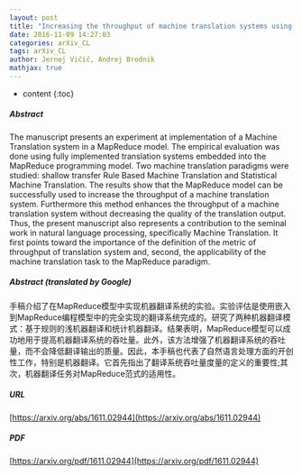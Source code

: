 ```yaml
---
layout: post
title: "Increasing the throughput of machine translation systems using clouds"
date: 2016-11-09 14:27:03
categories: arXiv_CL
tags: arXiv_CL
author: Jernej Vičič, Andrej Brodnik
mathjax: true
---
```


* content
{:toc}

##### Abstract
The manuscript presents an experiment at implementation of a Machine Translation system in a MapReduce model. The empirical evaluation was done using fully implemented translation systems embedded into the MapReduce programming model. Two machine translation paradigms were studied: shallow transfer Rule Based Machine Translation and Statistical Machine Translation. The results show that the MapReduce model can be successfully used to increase the throughput of a machine translation system. Furthermore this method enhances the throughput of a machine translation system without decreasing the quality of the translation output. Thus, the present manuscript also represents a contribution to the seminal work in natural language processing, specifically Machine Translation. It first points toward the importance of the definition of the metric of throughput of translation system and, second, the applicability of the machine translation task to the MapReduce paradigm.

##### Abstract (translated by Google)
手稿介绍了在MapReduce模型中实现机器翻译系统的实验。实验评估是使用嵌入到MapReduce编程模型中的完全实现的翻译系统完成的。研究了两种机器翻译模式：基于规则的浅机器翻译和统计机器翻译。结果表明，MapReduce模型可以成功地用于提高机器翻译系统的吞吐量。此外，该方法增强了机器翻译系统的吞吐量，而不会降低翻译输出的质量。因此，本手稿也代表了自然语言处理方面的开创性工作，特别是机器翻译。它首先指出了翻译系统吞吐量度量的定义的重要性;其次，机器翻译任务对MapReduce范式的适用性。

##### URL
[https://arxiv.org/abs/1611.02944](https://arxiv.org/abs/1611.02944)

##### PDF
[https://arxiv.org/pdf/1611.02944](https://arxiv.org/pdf/1611.02944)

